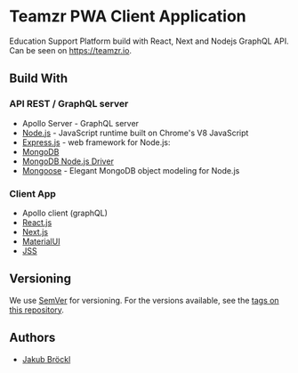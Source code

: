 # Teamzr PWA Client Application

Education Support Platform build with React, Next and Nodejs GraphQL API. Can be seen on https://teamzr.io.

## Build With

### API REST / GraphQL server

- Apollo Server - GraphQL server
- [Node.js](https://nodejs.org/) - JavaScript runtime built on Chrome's V8 JavaScript
- [Express.js](https://expressjs.com) - web framework for Node.js:
- [MongoDB](https://mongodb.com)
- [MongoDB Node.js Driver](https://mongodb.github.io/node-mongodb-native/3.5/)
- [Mongoose](https://mongoosejs.com/) - Elegant MongoDB object modeling for Node.js

### Client App

- Apollo client (graphQL)
- [React.js](https://react.com)
- [Next.js](https://nextjs.org/)
- [MaterialUI](https://material-ui.com/)
- [JSS](https://cssinjs.org/)

## Versioning

We use [SemVer](http://semver.org/) for versioning. For the versions available, see the [tags on this repository](https://github.com/Mentorify/mentorify/tags).

## Authors

- [Jakub Bröckl](https://github.com/brocklj)
